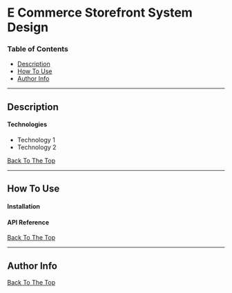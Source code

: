 # E Commerce Storefront System Design
### Table of Contents
- [Description](#description)
- [How To Use](#how-to-use)
- [Author Info](#author-info)

---

## Description


#### Technologies

- Technology 1
- Technology 2

[Back To The Top](#read-me-template)

---
## How To Use

#### Installation

#### API Reference

[Back To The Top](#read-me-template)

---

## Author Info

[Back To The Top](#read-me-template)
